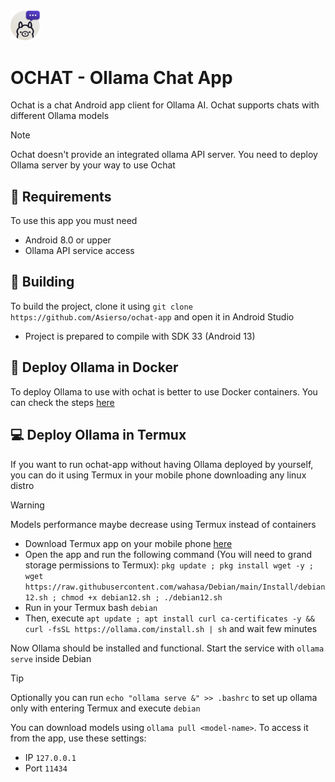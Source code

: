 <img src="ochat.png" width="48px">

# OCHAT - Ollama Chat App
Ochat is a chat Android app client for Ollama AI. Ochat supports chats with different Ollama models

>[!NOTE] 
>Ochat doesn't provide an integrated ollama API server. You need to deploy Ollama server by your way to use Ochat

## 📱 Requirements
To use this app you must need 
- Android 8.0 or upper
- Ollama API service access

## 🔨 Building
To build the project, clone it using `git clone https://github.com/Asierso/ochat-app` and open it in Android Studio
- Project is prepared to compile with SDK 33 (Android 13)

## 🐳 Deploy Ollama in Docker
To deploy Ollama to use with ochat is better to use Docker containers. You can check the steps [here](https://hub.docker.com/r/ollama/ollama)

## 💻 Deploy Ollama in Termux
If you want to run ochat-app without having Ollama deployed by yourself, you can do it using Termux in your mobile phone downloading any linux distro

>[!WARNING] 
>Models performance maybe decrease using Termux instead of containers

- Download Termux app on your mobile phone [here](https://github.com/termux/termux-app)
- Open the app and run the following command (You will need to grand storage permissions to Termux): `pkg update ; pkg install wget -y ; wget https://raw.githubusercontent.com/wahasa/Debian/main/Install/debian12.sh ; chmod +x debian12.sh ; ./debian12.sh`
- Run in your Termux bash `debian`
- Then, execute `apt update ; apt install curl ca-certificates -y && curl -fsSL https://ollama.com/install.sh | sh` and wait few minutes

Now Ollama should be installed and functional. Start the service with `ollama serve` inside Debian

>[!TIP] 
>Optionally you can run `echo "ollama serve &" >> .bashrc` to set up ollama only with entering Termux and execute `debian` 

You can download models using `ollama pull <model-name>`. To access it from the app, use these settings:
- IP `127.0.0.1`
- Port `11434`